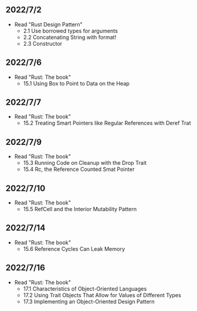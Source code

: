 ## 2022/7/2
- Read "Rust Design Pattern"
  - 2.1 Use borrowed types for arguments
  - 2.2 Concatenating String with format!
  - 2.3 Constructor

## 2022/7/6
- Read "Rust: The book"
  - 15.1 Using Box<T> to Point to Data on the Heap

## 2022/7/7
- Read "Rust: The book"
  - 15.2 Treating Smart Pointers like Regular References with Deref Trat

## 2022/7/9
- Read "Rust: The book"
  - 15.3 Running Code on Cleanup with the Drop Trait
  - 15.4 Rc<T>, the Reference Counted Smat Pointer

## 2022/7/10
- Read "Rust: The book"
  - 15.5 RefCell<T> and the Interior Mutability Pattern 

## 2022/7/14
- Read "Rust: The book"
  - 15.6 Reference Cycles Can Leak Memory

## 2022/7/16
- Read "Rust: The book"
  - 17.1 Characteristics of Object-Oriented Languages
  - 17.2 Using Trait Objects That Allow for Values of Different Types
  - 17.3 Implementing an Object-Oriented Design Pattern

